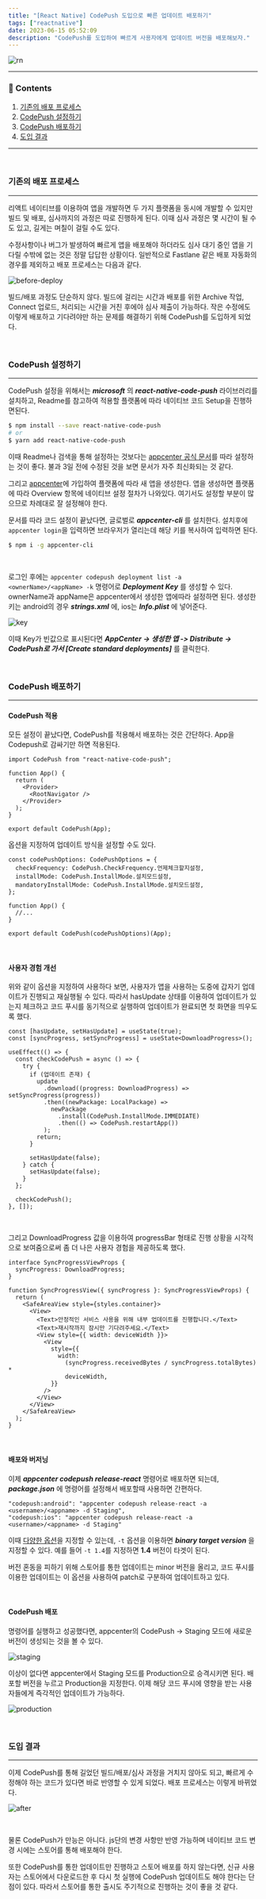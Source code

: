 ```yaml
---
title: "[React Native] CodePush 도입으로 빠른 업데이트 배포하기"
tags: ["reactnative"]
date: 2023-06-15 05:52:09
description: "CodePush를 도입하여 빠르게 사용자에게 업데이트 버전을 배포해보자."
---
```


![rn](../rn-deploy/images/rn.png)

---

### 📌 Contents

1. [기존의 배포 프로세스](#before)
1. [CodePush 설정하기](#codepush-setting)
1. [CodePush 배포하기](#codepush-distribute)
1. [도입 결과](#after)

---

<br>

### <a name="before"></a>기존의 배포 프로세스

<hr/>

리액트 네이티브를 이용하여 앱을 개발하면 두 가지 플랫폼을 동시에 개발할 수 있지만 빌드 및 배포, 심사까지의 과정은 따로 진행하게 된다. 이때 심사 과정은 몇 시간이 될 수도 있고, 길게는 며칠이 걸릴 수도 있다.

수정사항이나 버그가 발생하여 빠르게 앱을 배포해야 하더라도 심사 대기 중인 앱을 기다릴 수밖에 없는 것은 정말 답답한 상황이다. 일반적으로 Fastlane 같은 배포 자동화의 경우를 제외하고 배포 프로세스는 다음과 같다.

![before-deploy](https://github-production-user-asset-6210df.s3.amazonaws.com/48676844/245931339-9ad4496b-d52c-4e2b-b57e-729ea27d561a.png)

빌드/배포 과정도 단순하지 않다. 빌드에 걸리는 시간과 배포를 위한 Archive 작업, Connect 업로드, 처리되는 시간을 거친 후에야 심사 제출이 가능하다. 작은 수정에도 이렇게 배포하고 기다려야만 하는 문제를 해결하기 위해 CodePush를 도입하게 되었다.

<br>

### <a name="codepush-setting"></a>CodePush 설정하기

<hr/>

CodePush 설정을 위해서는 **_microsoft_** 의 **_react-native-code-push_** 라이브러리를 설치하고, Readme를 참고하여 적용할 플랫폼에 따라 네이티브 코드 Setup을 진행하면된다.

```bash
$ npm install --save react-native-code-push
# or
$ yarn add react-native-code-push
```

이때 Readme나 검색을 통해 설정하는 것보다는 [appcenter 공식 문서](https://learn.microsoft.com/en-us/appcenter/distribution/codepush/rn-get-started)를 따라 설정하는 것이 좋다. 불과 3일 전에 수정된 것을 보면 문서가 자주 최신화되는 것 같다.

그리고 [appcenter](https://appcenter.ms/)에 가입하여 플랫폼에 따라 새 앱을 생성한다. 앱을 생성하면 플랫폼에 따라 Overview 항목에 네이티브 설정 절차가 나와있다. 여기서도 설정할 부분이 많으므로 차례대로 잘 설정해야 한다.

문서를 따라 코드 설정이 끝났다면, 글로벌로 **_appcenter-cli_** 를 설치한다. 설치후에 `appcenter login`을 입력하면 브라우저가 열리는데 해당 키를 복사하여 입력하면 된다.

```bash
$ npm i -g appcenter-cli
```

<br/>

로그인 후에는 `appcenter codepush deployment list -a <ownerName>/<appName> -k` 명령어로 **_Deployment Key_** 를 생성할 수 있다. ownerName과 appName은 appcenter에서 생성한 앱에따라 설정하면 된다. 생성한 키는 android의 경우 **_strings.xml_** 에, ios는 **_Info.plist_** 에 넣어준다.

![key](https://github-production-user-asset-6210df.s3.amazonaws.com/48676844/245936405-2cf2b901-3aed-4fa3-820d-12fedccd7448.png)

이때 Key가 빈값으로 표시된다면 **_AppCenter -> 생성한 앱 -> Distribute -> CodePush로 가서 [Create standard deployments]_** 를 클릭한다.

<br>

### <a name="codepush-distribute"></a>CodePush 배포하기

<hr/>

#### CodePush 적용

모든 설정이 끝났다면, CodePush를 적용해서 배포하는 것은 간단하다. App을 Codepush로 감싸기만 하면 적용된다.

```tsx{11}
import CodePush from "react-native-code-push";

function App() {
  return (
    <Provider>
      <RootNavigator />
    </Provider>
  );
}

export default CodePush(App);
```

옵션을 지정하여 업데이트 방식을 설정할 수도 있다.

```tsx
const codePushOptions: CodePushOptions = {
  checkFrequency: CodePush.CheckFrequency.언제체크할지설정,
  installMode: CodePush.InstallMode.설치모드설정,
  mandatoryInstallMode: CodePush.InstallMode.설치모드설정,
};

function App() {
  //...
}

export default CodePush(codePushOptions)(App);
```

<br>

#### 사용자 경험 개선

위와 같이 옵션을 지정하여 사용하다 보면, 사용자가 앱을 사용하는 도중에 갑자기 업데이트가 진행되고 재실행될 수 있다. 따라서 hasUpdate 상태를 이용하여 업데이트가 있는지 체크하고 코드 푸시를 동기적으로 실행하여 업데이트가 완료되면 첫 화면을 띄우도록 했다.

```tsx
const [hasUpdate, setHasUpdate] = useState(true);
const [syncProgress, setSyncProgress] = useState<DownloadProgress>();

useEffect(() => {
  const checkCodePush = async () => {
    try {
      if (업데이트 존재) {
        update
          .download((progress: DownloadProgress) => setSyncProgress(progress))
          .then((newPackage: LocalPackage) =>
            newPackage
              .install(CodePush.InstallMode.IMMEDIATE)
              .then(() => CodePush.restartApp())
          );
        return;
      }

      setHasUpdate(false);
    } catch {
      setHasUpdate(false);
    }
  };

  checkCodePush();
}, []);
```

<br>

그리고 DownloadProgress 값을 이용하여 progressBar 형태로 진행 상황을 시각적으로 보여줌으로써 좀 더 나은 사용자 경험을 제공하도록 했다.

```tsx{14-16}
interface SyncProgressViewProps {
  syncProgress: DownloadProgress;
}

function SyncProgressView({ syncProgress }: SyncProgressViewProps) {
  return (
    <SafeAreaView style={styles.container}>
      <View>
        <Text>안정적인 서비스 사용을 위해 내부 업데이트를 진행합니다.</Text>
        <Text>재시작까지 잠시만 기다려주세요.</Text>
        <View style={{ width: deviceWidth }}>
          <View
            style={{
              width:
                (syncProgress.receivedBytes / syncProgress.totalBytes) *
                deviceWidth,
            }}
          />
        </View>
      </View>
    </SafeAreaView>
  );
}
```

<br>

#### 배포와 버저닝

이제 **_appcenter codepush release-react_** 명령어로 배포하면 되는데, **_package.json_** 에 명령어를 설정해서 배포할때 사용하면 간편하다.

```
"codepush:android": "appcenter codepush release-react -a <username>/<appname> -d Staging",
"codepush:ios": "appcenter codepush release-react -a <username>/<appname> -d Staging"
```

이때 [다양한 옵션](https://learn.microsoft.com/en-us/appcenter/distribution/codepush/cli#releasing-updates-react-native)을 지정할 수 있는데, `-t` 옵션을 이용하면 **_binary target version_** 을 지정할 수 있다. 예를 들어 `-t 1.4`를 지정하면 **1.4** 버전이 타겟이 된다.

버전 혼동을 피하기 위해 스토어를 통한 업데이트는 minor 버전을 올리고, 코드 푸시를 이용한 업데이트는 이 옵션을 사용하여 patch로 구분하여 업데이트하고 있다.

<br>

#### CodePush 배포

명령어를 실행하고 성공했다면, appcenter의 CodePush -> Staging 모드에 새로운 버전이 생성되는 것을 볼 수 있다.

![staging](https://github-production-user-asset-6210df.s3.amazonaws.com/48676844/245946394-39739f4a-317b-40ac-be08-5d936b935bcc.png)

이상이 없다면 appcenter에서 Staging 모드를 Production으로 승격시키면 된다. 배포할 버전을 누르고 Production을 지정한다. 이제 해당 코드 푸시에 영향을 받는 사용자들에게 즉각적인 업데이트가 가능하다.

![production](https://github-production-user-asset-6210df.s3.amazonaws.com/48676844/245946745-c5ac4543-050e-42c9-81a1-0f91ddcab3f3.png)

<br>

### <a name="after"></a>도입 결과

<hr/>

이제 CodePush를 통해 길었던 빌드/배포/심사 과정을 거치지 않아도 되고, 빠르게 수정해야 하는 코드가 있다면 바로 반영할 수 있게 되었다. 배포 프로세스는 이렇게 바뀌었다.

![after](https://github-production-user-asset-6210df.s3.amazonaws.com/48676844/245949023-c1e4c7f6-5e5e-4d8d-a374-0534d4653791.png)

<br>

물론 CodePush가 만능은 아니다. js단의 변경 사항만 반영 가능하며 네이티브 코드 변경 시에는 스토어를 통해 배포해야 한다.

또한 CodePush를 통한 업데이트만 진행하고 스토어 배포를 하지 않는다면, 신규 사용자는 스토어에서 다운로드한 후 다시 첫 실행에 CodePush 업데이트도 해야 한다는 단점이 있다. 따라서 스토어를 통한 출시도 주기적으로 진행하는 것이 좋을 것 같다.
